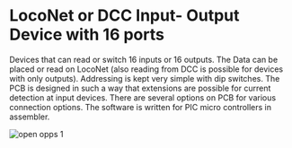 # LocoNet or DCC Input- Output Device with 16 ports
Devices that can read or switch 16 inputs or 16 outputs. The Data can be placed or read on LocoNet (also reading from DCC is possible for devices with only outputs). Addressing is kept very simple with dip switches. The PCB is designed in such a way that extensions are possible for current detection at input devices. There are several options on PCB for various connection options. The software is written for PIC micro controllers in assembler.

<img alt="open opps 1" src=https://github.com/GeertGiebens/LocoNet-or-DCC-Input-Output-Device-with-16-ports/blob/master/LocoNet%20input%20Device.png>

